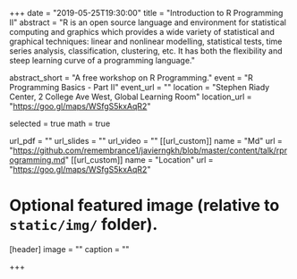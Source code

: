 +++
date = "2019-05-25T19:30:00"
title = "Introduction to R Programming II"
abstract = "R is an open source language and environment for statistical computing and graphics which provides a wide variety of statistical and graphical techniques: linear and nonlinear modelling, statistical tests, time series analysis, classification, clustering, etc. It has both the flexibility and steep learning curve of a programming language."

abstract_short = "A free workshop on R Programming."
event = "R Programming Basics - Part II"
event_url = ""
location = "Stephen Riady Center, 2 College Ave West, Global Learning Room"
location_url = "https://goo.gl/maps/WSfgS5kxAqR2"

selected = true
math = true

url_pdf = ""
url_slides = ""
url_video = ""
[[url_custom]]
    name = "Md"
    url = "https://github.com/remembrance1/javierngkh/blob/master/content/talk/rprogramming.md"
[[url_custom]]
    name = "Location"
    url = "https://goo.gl/maps/WSfgS5kxAqR2"
    
# Optional featured image (relative to `static/img/` folder).
[header]
image = ""
caption = ""

+++

